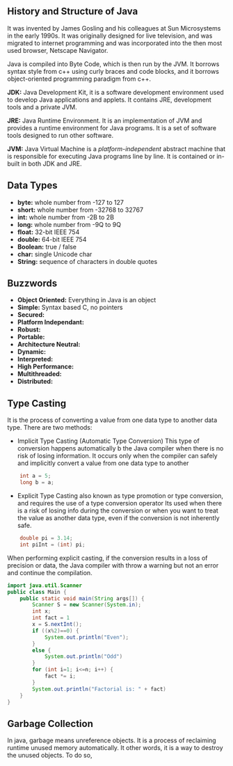 ## History and Structure of Java
It was invented by James Gosling and his colleagues at Sun Microsystems in the early 1990s. It was originally designed for live television, and was migrated to internet programming and was incorporated into the then most used browser, Netscape Navigator. 

Java is compiled into Byte Code, which is then run by the JVM. It borrows syntax style from c++ using curly braces and code blocks, and it borrows object-oriented programming paradigm from c++. 

**JDK:** Java Development Kit, it is a software development environment used to develop Java applications and applets. It contains JRE, development tools and a private JVM.

**JRE:** Java Runtime Environment. It is an implementation of JVM and provides a runtime environment for Java programs. It is a set of software tools designed to run other software.

**JVM:** Java Virtual Machine is a *platform-independent* abstract machine that is responsible for executing Java programs line by line. It is contained or in-built in both JDK and JRE.

## Data Types
- **byte:** whole number from -127 to 127
- **short:** whole number from -32768 to 32767
- **int:** whole number from -2B to 2B
- **long:** whole number from -9Q to 9Q
- **float:** 32-bit IEEE 754
- **double:** 64-bit IEEE 754
- **Boolean:** true / false
- **char:** single Unicode char
- **String:**  sequence of characters in double quotes

## Buzzwords
- **Object Oriented:** Everything in Java is an object
- **Simple:** Syntax based C, no pointers
- **Secured:**
- **Platform Independant:**
- **Robust:**
- **Portable:**
- **Architecture Neutral:**
- **Dynamic:**
- **Interpreted:**
- **High Performance:**
- **Multithreaded:**
- **Distributed:**

## Type Casting
It is the process of converting a value from one data type to another data type. There are two methods:

- Implicit Type Casting (Automatic Type Conversion)
	This type of conversion happens automatically b the Java compiler when there is no risk of losing information.
	It occurs only when the compiler can safely and implicitly convert a value from one data type to another
```Java
	int a = 5;
	long b = a;
```

- Explicit Type Casting
	also known as type promotion or type conversion, and requires the use of a type conversion operator
	Its used when there is a risk of losing info during the conversion or when you want to treat the value as another data type, even if the conversion is not inherently safe.
	
``` Java
	double pi = 3.14;
	int piInt = (int) pi;
```

When performing explicit casting, if the conversion results in a loss of precision or data, the Java compiler with throw a warning but not an error and continue the compilation.


```java
import java.util.Scanner
public class Main {
	public static void main(String args[]) {
		Scanner S = new Scanner(System.in);
		int x;
		int fact = 1
		x = S.nextInt();
		if ((x%2)==0) {
			System.out.println("Even");
		}
		else {
			System.out.println("Odd")
		}
		for (int i=1; i<=n; i++) {
			fact *= i; 
		}
		System.out.println("Factorial is: " + fact)
	}
}
```

## Garbage Collection
In java, garbage means unreference objects. It is a process of reclaiming runtime unused memory automatically. It other words, it is a way to destroy the unused objects.
To do so, 